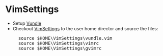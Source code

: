 VimSettings
===========

* Setup [Vundle](https://github.com/gmarik/Vundle.vim)
* Checkout [VimSettings](https://github.com/vijairaj/VimSettings) to the user home director and source the files:
    <pre>
    source $HOME\VimSettings\vundle.vim
    source $HOME\VimSettings\vimrc
    source $HOME\VimSettings\gvimrc
    </pre>
